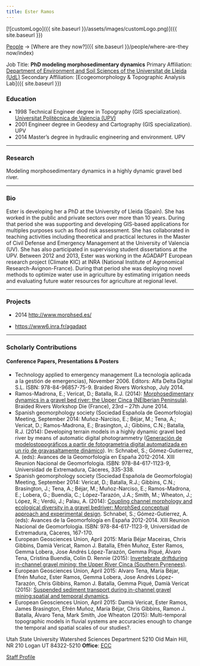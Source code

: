 ```yaml
---
title: Ester Ramos
---
```


[![customLogo]({{ site.baseurl }}/assets/images/customLogo.png)]({{ site.baseurl }})

[People]({{site.baseurl}}/people/index) -> [Where are they now?]({{ site.baseurl }}/people/where-are-they now/index)

Job Title: **PhD modeling morphosedimentary dynamics** 
Primary Affiliation: [Department of Environment and Soil Sciences of the Universitat de Lleida (UdL)](http://www.fluvialdynamics.com/)
Secondary Affiliation: [Ecogeomorphology & Topographic Analysis Lab]({{ site.baseurl }})

### Education

- 1998 Technical Engineer degree in Topography (GIS specialization). [Universitat Politècnica de Valencia (UPV)](http://www.upv.es/)
- 2001 Engineer degree in Geodesy and Cartography (GIS specialization). UPV
- 2014 Master’s degree in hydraulic engineering and environment. UPV

------

### Research

Modeling morphosedimentary dynamics in a highly dynamic gravel bed river. 

------

### Bio

Ester is developing her a PhD at the University of Lleida (Spain). She has worked in the public and private sectors over more than 10 years. During that period she was supporting and developing GIS-based applications for multiples purposes such as flood risk assessment. She has collaborated in teaching activities including theoretical and practical lectures in the Master of Civil Defense and Emergency Management at the University of Valencia (UV). She has also participated in supervising student dissertations at the UPV. Between 2012 and 2013, Ester was working in the AGADAPT European research project (Climate KIC) at INRA (National Institute of Agronomical Research-Avignon-France). During that period she was deploying novel methods to optimize water use in agriculture by estimating irrigation needs and evaluating future water resources for agriculture at regional level. 

 

------

### Projects

- 2014 <http://www.morphsed.es/>

- https://www6.inra.fr/agadapt

   

------

### Scholarly Contributions

#### Conference Papers, Presentations & Posters

- Technology applied to emergency management (La tecnología aplicada a la gestión de emergencias), November 2006. Editors: Alfa Delta Digital S.L. ISBN: 978-84-96857-75-9. Braided Rivers Workshop, July 2014. 
- Ramos-Madrona, E.; Vericat, D.; Batalla, R.J. (2014): [Morphosedimentary dynamics in a gravel bed river: the Upper Cinca (NEIberian Peninsula)](https://drive.google.com/file/d/0B8L4GGaciaxaRFlNb2tFZGtOTTQ/view). Braided Rivers Workshop Die (France), 23rd – 27th June 2014. 
- Spanish geomorphology society (Sociedad Española de Geomorfología) Meeting, September 2014: Muñoz-Narciso, E.; Béjar, M.; Tena, A.; Vericat, D.; Ramos-Madrona, E.; Brasington, J.; Gibbins, C.N.; Batalla, R.J. (2014): Developing terrain models in a highly dynamic gravel bed river by means of automatic digital photogrammetry ([Generación de modelostopográficos a partir de fotogrametria digital automatizada en un río de gravasaltamente dinámico](https://drive.google.com/file/d/0B8L4GGaciaxaVFQtUnZtYjlBTms/view)). In: Schnabel, S.; Gómez-Gutierrez, A. (eds): Avances de la Geomorfología en España 2012-2014. XIII Reunion Nacional de Geomorfologia. ISBN: 978-84-617-1123-9, Universidad de Extremadura, Càceres, 335-338. 
- Spanish geomorphology society (Sociedad Española de Geomorfología) Meeting, September 2014: Vericat, D.; Batalla, R.J.; Gibbins, C.N.; Brasington, J.; Tena, A.; Béjar, M.; Muñoz-Narciso, E.; Ramos-Madrona, E.; Lobera, G.; Buendía, C.; López-Tarazón, J.A.; Smith, M.; Wheaton, J.; López, R.; Verdú, J.; Palau, A. (2014): [Coupling channel morphology and ecological diversity in a gravel bedriver: MorphSed conceptual approach and experimental design](https://drive.google.com/file/d/0B8L4GGaciaxacmthNkNaRXMtZUk/view). Schnabel, S.; Gómez-Gutierrez, A. (eds): Avances de la Geomorfología en España 2012-2014. XIII Reunion Nacional de Geomorfologia. ISBN: 978-84-617-1123-9, Universidad de Extremadura, Càceres, 167-170. 
- European Geosciences Union, April 2015: María Béjar Maceiras, Chris Gibbins, Damià Vericat, Ramon J. Batalla, Efrén Muñoz, Ester Ramos, Gemma Lobera, Jose Andrés López-Tarazón, Gemma Piqué, Álvaro Tena, Cristina Buendía, Colin D. Rennie (2015): [Invertebrate driftduring in-channel gravel mining: the Upper River Cinca (Southern Pyrenees)](https://www.researchgate.net/publication/275648136_Invertebrate_drift_during_in-channel_gravel_mining_the_Upper_River_Cinca_%28Southern_Pyrenees%29). 
- European Geosciences Union, April 2015: Alvaro Tena, María Béjar, Efrén Muñoz, Ester Ramos, Gemma Lobera, Jose Andrés López-Tarazón, Chris Gibbins, Ramon J. Batalla, Gemma Piqué, Damià Vericat (2015): [Suspended sediment transport during in-channel gravel mining:spatial and temporal dynamics](https://www.researchgate.net/publication/275543621_Suspended_sediment_transport_during_in-channel_gravel_mining_spatial_and_temporal_dynamics). 
- European Geosciences Union, April 2015: Damià Vericat, Ester Ramos, James Brasington, Efrén Muñoz, María Béjar, Chris Gibbins, Ramon J. Batalla, Álvaro Tena, Mark Smith, Joe Wheaton (2015): Multi-temporal topographic models in fluvial systems are accuracies enough to change the temporal and spatial scales of our studies?.

Utah State University
Watershed Sciences Department
5210 Old Main Hill, NR 210
Logan UT 84322-5210
**Office**:  [ECC](http://www.usu.edu/map/index.cfm?id=19)

[Staff Profile](https://sites.google.com/site/riusdinamicafluvial/er)


